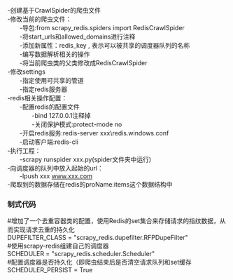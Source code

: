 -创建基于CrawlSpider的爬虫文件  
-修改当前的爬虫文件：  
&emsp;&emsp;-导包:from scrapy_redis.spiders import RedisCrawlSpider  
&emsp;&emsp;-将start_urls和allowed_domains进行注释  
&emsp;&emsp;-添加新属性：redis_key , 表示可以被共享的调度器队列的名称  
&emsp;&emsp;-编写数据解析相关的操作  
&emsp;&emsp;-将当前爬虫类的父类修改成RedisCrawlSpider  
-修改settings  
&emsp;&emsp;-指定使用可共享的管道  
&emsp;&emsp;-指定redis服务器  
-redis相关操作配置：  
&emsp;&emsp;-配置redis的配置文件  
&emsp;&emsp;&emsp;&emsp;-bind 127.0.0.1注释掉    
&emsp;&emsp;&emsp;&emsp;-关闭保护模式:protect-mode no  
&emsp;&emsp;-开启redis服务:redis-server xxx\redis.windows.conf  
&emsp;&emsp;-启动客户端:redis-cli  
-执行工程：  
&emsp;&emsp;-scrapy runspider xxx.py(spider文件夹中运行)  
-向调度器的队列中放入起始的url：  
&emsp;&emsp;-lpush xxx www.xxx.com  
-爬取到的数据存储在redis的proName:items这个数据结构中

  
### 制式代码
#增加了一个去重容器类的配置，使用Redis的set集合来存储请求的指纹数据，从而实现请求去重的持久化  
DUPEFILTER_CLASS = "scrapy_redis.dupefilter.RFPDupeFilter"  
#使用scrapy-redis组建自己的调度器  
SCHEDULER = "scrapy_redis.scheduler.Scheduler"  
#配置调度器是否持久化（即爬虫结束后是否清空请求队列和set缓存  
SCHEDULER_PERSIST = True


